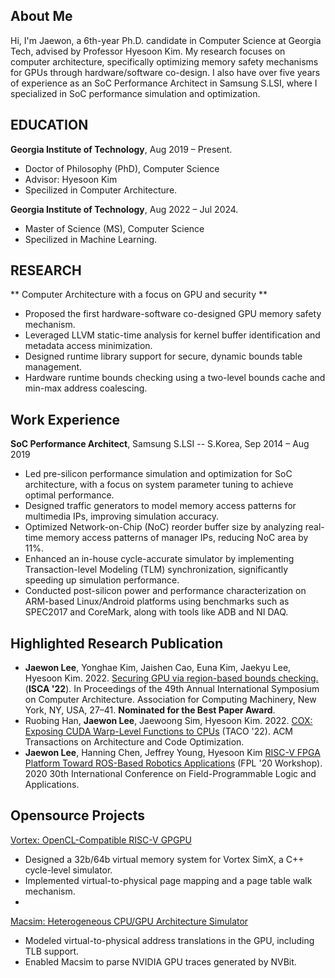 ## About Me
Hi, I'm Jaewon, a 6th-year Ph.D. candidate in Computer Science at Georgia Tech, advised by Professor Hyesoon Kim. 
My research focuses on computer architecture, specifically optimizing memory safety mechanisms for GPUs through hardware/software co-design.
I also have over five years of experience as an SoC Performance Architect in Samsung S.LSI, where I specialized in SoC performance simulation and optimization.

## EDUCATION
**Georgia Institute of Technology**, Aug 2019 – Present.
- Doctor of Philosophy (PhD), Computer Science
- Advisor: Hyesoon Kim
- Specilized in Computer Architecture.

**Georgia Institute of Technology**, Aug 2022 – Jul 2024.
- Master of Science (MS), Computer Science
- Specilized in Machine Learning.

## RESEARCH
** Computer Architecture with a focus on GPU and security **
- Proposed the first hardware-software co-designed GPU memory safety mechanism.
- Leveraged LLVM static-time analysis for kernel buffer identification and metadata access minimization.
- Designed runtime library support for secure, dynamic bounds table management.
- Hardware runtime bounds checking using a two-level bounds cache and min-max address coalescing.

## Work Experience
**SoC Performance Architect**, Samsung S.LSI -- S.Korea, Sep 2014 – Aug 2019
- Led pre-silicon performance simulation and optimization for SoC architecture, with a focus on system parameter tuning to achieve optimal performance.
- Designed traffic generators to model memory access patterns for multimedia IPs, improving simulation accuracy.
- Optimized Network-on-Chip (NoC) reorder buffer size by analyzing real-time memory access patterns of manager IPs, reducing NoC area by 11%.
- Enhanced an in-house cycle-accurate simulator by implementing Transaction-level Modeling (TLM) synchronization, significantly speeding up simulation performance.
- Conducted post-silicon power and performance characterization on ARM-based Linux/Android platforms using benchmarks such as SPEC2017 and CoreMark, along with tools like ADB and NI DAQ.

## Highlighted Research Publication
- **Jaewon Lee**, Yonghae Kim, Jaishen Cao, Euna Kim, Jaekyu Lee, Hyesoon Kim. 2022. [Securing GPU via region-based bounds checking.](https://dl.acm.org/doi/abs/10.1145/3470496.3527420) (**ISCA '22**). In Proceedings of the 49th Annual International Symposium on Computer Architecture. Association for Computing Machinery, New York, NY, USA, 27–41. **Nominated for the Best Paper Award**.
- Ruobing Han, **Jaewon Lee**, Jaewoong Sim, Hyesoon Kim. 2022. [COX: Exposing CUDA Warp-Level Functions to CPUs](https://dl.acm.org/doi/full/10.1145/3554736) (TACO '22). ACM Transactions on Architecture and Code Optimization.
- **Jaewon Lee**, Hanning Chen, Jeffrey Young, Hyesoon Kim [RISC-V FPGA Platform Toward ROS-Based Robotics Applications](https://ieeexplore.ieee.org/abstract/document/9221616) (FPL '20 Workshop). 2020 30th International Conference on Field-Programmable Logic and Applications.

## Opensource Projects
[Vortex: OpenCL-Compatible RISC-V GPGPU](https://vortex.cc.gatech.edu)
- Designed a 32b/64b virtual memory system for Vortex SimX, a C++ cycle-level simulator.
- Implemented virtual-to-physical page mapping and a page table walk mechanism.
- 
[Macsim: Heterogeneous CPU/GPU Architecture Simulator](https://github.com/gthparch/macsim/)
- Modeled virtual-to-physical address translations in the GPU, including TLB support.
- Enabled Macsim to parse NVIDIA GPU traces generated by NVBit.
